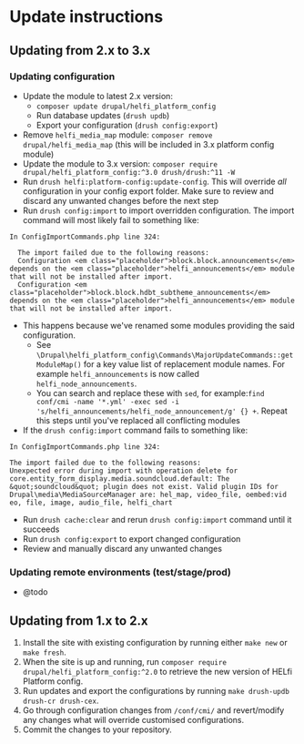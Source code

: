 # Update instructions

## Updating from 2.x to 3.x

### Updating configuration

- Update the module to latest 2.x version:
   - `composer update drupal/helfi_platform_config`
   - Run database updates (`drush updb`)
   - Export your configuration (`drush config:export`)
- Remove `helfi_media_map` module: `composer remove drupal/helfi_media_map` (this will be included in 3.x platform config module)
- Update the module to 3.x version: `composer require drupal/helfi_platform_config:^3.0 drush/drush:^11 -W `
- Run `drush helfi:platform-config:update-config`. This will override _all_ configuration in your config export folder. Make sure to review and discard any unwanted changes before the next step
- Run `drush config:import` to import overridden configuration. The import command will most likely fail to something like:
```
In ConfigImportCommands.php line 324:

  The import failed due to the following reasons:
  Configuration <em class="placeholder">block.block.announcements</em> depends on the <em class="placeholder">helfi_announcements</em> module that will not be installed after import.
  Configuration <em class="placeholder">block.block.hdbt_subtheme_announcements</em> depends on the <em class="placeholder">helfi_announcements</em> module that will not be installed after import.
```
- This happens because we've renamed some modules providing the said configuration.
  - See `\Drupal\helfi_platform_config\Commands\MajorUpdateCommands::getModuleMap()` for a key value list of replacement module names. For example `helfi_announcements` is now called `helfi_node_announcements`.
  - You can search and replace these with `sed`, for example:`find conf/cmi -name '*.yml' -exec sed -i 's/helfi_announcements/helfi_node_announcement/g' {} +`. Repeat this steps until you've replaced all conflicting modules
- If the `drush config:import` command fails to something like:
```
In ConfigImportCommands.php line 324:

The import failed due to the following reasons:
Unexpected error during import with operation delete for core.entity_form_display.media.soundcloud.default: The &quot;soundcloud&quot; plugin does not exist. Valid plugin IDs for Drupal\media\MediaSourceManager are: hel_map, video_file, oembed:vid
eo, file, image, audio_file, helfi_chart
```
- Run `drush cache:clear` and rerun `drush config:import` command until it succeeds
- Run `drush config:export` to export changed configuration
- Review and manually discard any unwanted changes

### Updating remote environments (test/stage/prod)
- @todo

## Updating from 1.x to 2.x

1. Install the site with existing configuration by running either `make new` or `make fresh`.
2. When the site is up and running, run `composer require drupal/helfi_platform_config:^2.0` to retrieve the new version of HELfi Platform config.
3. Run updates and export the configurations by running `make drush-updb drush-cr drush-cex`.
4. Go through configuration changes from `/conf/cmi/` and revert/modify any changes what will override customised configurations.
5. Commit the changes to your repository.

